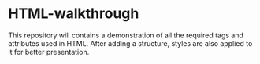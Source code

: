 # HTML-walkthrough
This repository will contains a demonstration of all the required tags and attributes used in HTML.
After adding a structure, styles are also applied to it for better presentation.

